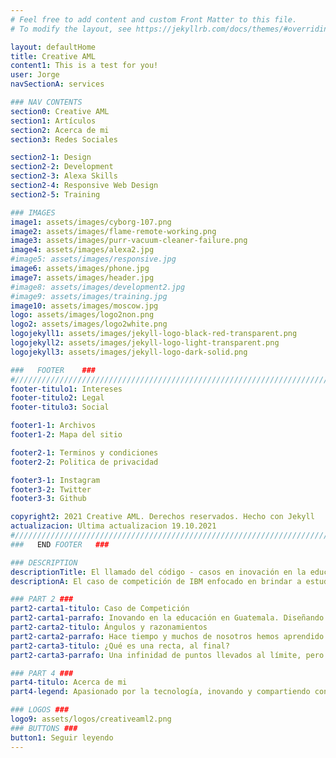 ```yaml
---
# Feel free to add content and custom Front Matter to this file.
# To modify the layout, see https://jekyllrb.com/docs/themes/#overriding-theme-defaults

layout: defaultHome
title: Creative AML
content1: This is a test for you!
user: Jorge
navSectionA: services

### NAV CONTENTS
section0: Creative AML
section1: Artículos
section2: Acerca de mi
section3: Redes Sociales

section2-1: Design
section2-2: Development
section2-3: Alexa Skills
section2-4: Responsive Web Design
section2-5: Training

### IMAGES
image1: assets/images/cyborg-107.png
image2: assets/images/flame-remote-working.png
image3: assets/images/purr-vacuum-cleaner-failure.png
image4: assets/images/alexa2.jpg
#image5: assets/images/responsive.jpg
image6: assets/images/phone.jpg
image7: assets/images/header.jpg
#image8: assets/images/development2.jpg
#image9: assets/images/training.jpg
image10: assets/images/moscow.jpg
logo: assets/images/logo2non.png
logo2: assets/images/logo2white.png
logojekyll1: assets/images/jekyll-logo-black-red-transparent.png
logojekyll2: assets/images/jekyll-logo-light-transparent.png
logojekyll3: assets/images/jekyll-logo-dark-solid.png

###   FOOTER    ###
#//////////////////////////////////////////////////////////////////////////////
footer-titulo1: Intereses
footer-titulo2: Legal
footer-titulo3: Social

footer1-1: Archivos
footer1-2: Mapa del sitio

footer2-1: Terminos y condiciones
footer2-2: Politica de privacidad

footer3-1: Instagram
footer3-2: Twitter
footer3-3: Github

copyright2: 2021 Creative AML. Derechos reservados. Hecho con Jekyll
actualizacion: Ultima actualizacion 19.10.2021
#//////////////////////////////////////////////////////////////////////////////
###   END FOOTER   ###

### DESCRIPTION
descriptionTitle: El llamado del código - casos en inovación en la educación 2021
descriptionA: El caso de competición de IBM enfocado en brindar a estudiantes diseños de soluciones que hagan una educación un derecho no un privilegio. Conoce más sobre este caso y mis ideas para esta competición.

### PART 2 ###
part2-carta1-titulo: Caso de Competición
part2-carta1-parrafo: Inovando en la educación en Guatemala. Diseñando una solución inovativa y tecnologica que ayude a resolver o alinearse al problema de una educación accesible, equitativa y de calidad para todos.
part2-carta2-titulo: Ángulos y razonamientos
part2-carta2-parrafo: Hace tiempo y muchos de nosotros hemos aprendido sobre los ángulos y como calcularlos pero he acá algunos ejemplos sobre lo profundo de este tema.
part2-carta3-titulo: ¿Qué es una recta, al final? 
part2-carta3-parrafo: Una infinidad de puntos llevados al límite, pero será que podremos encontrar su último punto de esa recta o sólo llegaremos a una aproximación.

### PART 4 ###
part4-titulo: Acerca de mi
part4-legend: Apasionado por la tecnología, inovando y compartiendo conocimiento, creador de proyectos, humanitario, constructor, comunicador y diseñador, pero mis áreas más fuertes son las últimas dos. Un estudiante eterno pero mucho más avanzado. Analítico sobre todo en las áreas de las matemáticas. El curso que más me ha gustado fue la Histología y la Química.

### LOGOS ###
logo9: assets/logos/creativeaml2.png
### BUTTONS ###
button1: Seguir leyendo
---
```

 



